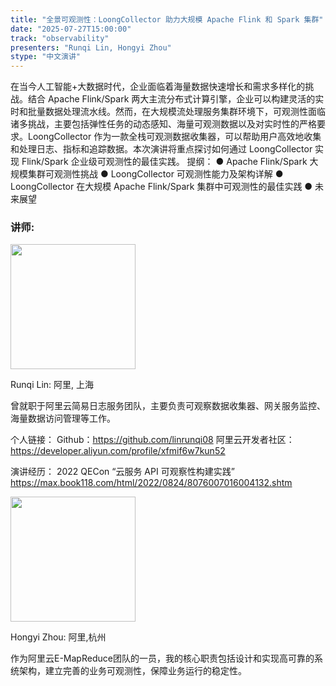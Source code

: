 ```yaml
---
title: "全景可观测性：LoongCollector 助力大规模 Apache Flink 和 Spark 集群"
date: "2025-07-27T15:00:00"
track: "observability"
presenters: "Runqi Lin, Hongyi Zhou"
stype: "中文演讲"
---
```


在当今人工智能+大数据时代，企业面临着海量数据快速增长和需求多样化的挑战。结合 Apache Flink/Spark 两大主流分布式计算引擎，企业可以构建灵活的实时和批量数据处理流水线。然而，在大规模流处理服务集群环境下，可观测性面临诸多挑战，主要包括弹性任务的动态感知、海量可观测数据以及对实时性的严格要求。LoongCollector 作为一款全栈可观测数据收集器，可以帮助用户高效地收集和处理日志、指标和追踪数据。本次演讲将重点探讨如何通过 LoongCollector 实现 Flink/Spark 企业级可观测性的最佳实践。
提纲：
● Apache Flink/Spark 大规模集群可观测性挑战
● LoongCollector 可观测性能力及架构详解
● LoongCollector 在大规模 Apache Flink/Spark 集群中可观测性的最佳实践
● 未来展望

### 讲师:

<img src="https://sessionize.com/image/56ef-400o400o1-XytGZCfxa3CMsDEHvoHNHJ.JPG" width="200" /><br/>

Runqi Lin: 阿里, 上海

曾就职于阿里云简易日志服务团队，主要负责可观察数据收集器、网关服务监控、海量数据访问管理等工作。

个人链接：
Github：https://github.com/linrunqi08
阿里云开发者社区：https://developer.aliyun.com/profile/xfmif6w7kun52

演讲经历：
2022 QECon “云服务 API 可观察性构建实践” https://max.book118.com/html/2022/0824/8076007016004132.shtm

<img src="https://sessionize.com/image/5271-400o400o1-9nHB2BX82b2yKXrUs9Hbnm.jpg" width="200" /><br/>

Hongyi Zhou: 阿里,杭州

作为阿里云E-MapReduce团队的一员，我的核心职责包括设计和实现高可靠的系统架构，建立完善的业务可观测性，保障业务运行的稳定性。